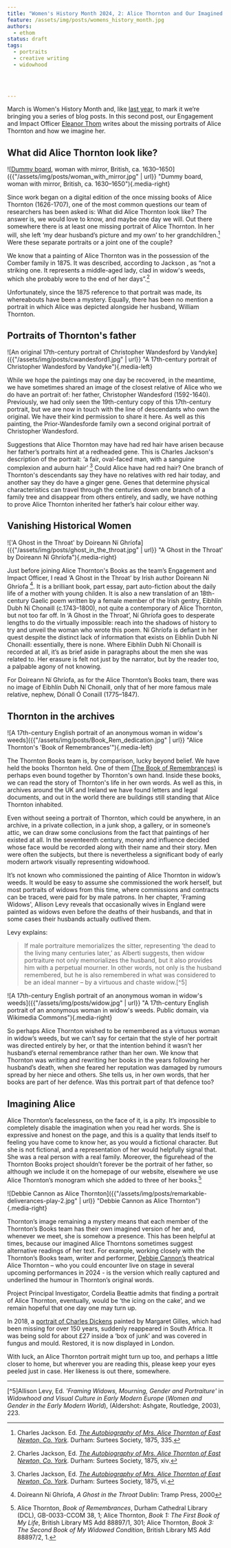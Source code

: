 ```yaml
---
title: "Women's History Month 2024, 2: Alice Thornton and Our Imagined Alice Thorntons"
feature: /assets/img/posts/womens_history_month.jpg
authors:
  - ethom
status: draft
tags:
  - portraits
  - creative writing
  - widowhood
  

  

---
```


March is Women's History Month and, like [last year](https://thornton.kdl.kcl.ac.uk/posts/blog/2023-03-08-whm-alice-thornton-pain-peril/), to mark it we’re bringing you a series of blog posts. In this second post, our Engagement and Impact Officer [Eleanor Thom](https://eleanorthom.com/) writes about the missing portraits of Alice Thornton and how we imagine her.

## What did Alice Thornton look like?

![[Dummy board](https://www.nationaltrust.org.uk/discover/history/art-collections/exploring-the-history-of-dummy-boards), woman with mirror, British, ca. 1630–1650]({{"/assets/img/posts/woman_with_mirror.jpg" | url}} "Dummy board, woman with mirror, British, ca. 1630–1650"){.media-right}

Since work began on a digital edition of the once missing books of Alice Thornton (1626-1707), one of the most common questions our team of researchers has been asked is: What did Alice Thornton look like? The answer is, we would love to know, and maybe one day we will. Out there somewhere there is at least one missing portrait of Alice Thornton. In her will, she left ‘my dear husband’s picture and my own’ to her grandchildren.[^1] Were these separate portraits or a joint one of the couple? 

We know that a painting of Alice Thornton was in the possession of the Comber family in 1875. It was described, according to Jackson , as “not a striking one. It represents a middle-aged lady, clad in widow's weeds, which she probably wore to the end of her days”.[^2]

Unfortunately, since the 1875 reference to that portrait was made, its whereabouts have been a mystery. Equally, there has been no mention a portrait in which Alice was depicted alongside her husband, William Thornton. 


## Portraits of Thornton's father

![An original 17th-century portrait of Christopher Wandesford by Vandyke]({{"/assets/img/posts/cwandesford1.jpg" | url}} "A 17th-century portrait of Christopher Wandesford by Vandyke"){.media-left}

While we hope the paintings may one day be recovered, in the meantime, we have sometimes shared an image of the closest relative of Alice who we do have an portrait of: her father, Christopher Wandesford (1592-1640). Previously, we had only seen the 19th-century copy of this 17th-century portrait, but we are now in touch with the line of descendants who own the original. We have their kind permission to share it here. As well as this painting, the Prior-Wandesforde family own a second original portrait of Christopher Wandesford.

Suggestions that Alice Thornton may have had red hair have arisen because her father’s portraits hint at a redheaded gene. This is Charles Jackson's description of the portrait: ‘a fair, oval-faced man, with a sanguine complexion and auburn hair’ [^3] Could Alice have had red hair? One branch of Thornton's descendants say they have no relatives with red hair today, and another say they do have a ginger gene. Genes that determine physical characteristics can travel through the centuries down one branch of a family tree and disappear from others entirely, and sadly, we have nothing to prove Alice Thornton inherited her father’s hair colour either way.



## Vanishing Historical Women

!['A Ghost in the Throat' by Doireann Ní Ghríofa]({{"/assets/img/posts/ghost_in_the_throat.jpg" | url}} "A Ghost in the Throat' by Doireann Ní Ghríofa"){.media-right}

Just before joining Alice Thornton's Books as the team’s Engagement and Impact Officer, I read ‘A Ghost in the Throat’ by Irish author Doireann Ní Ghríofa [^4]. It is a brilliant book, part essay, part auto-fiction about the daily life of a mother with young childen. It is also a new translation of an 18th-century Gaelic poem written by a female member of the Irish gentry, Eibhlín Dubh Ní Chonaill (c.1743–1800), not quite a contemporary of Alice Thornton, but not too far off. In ‘A Ghost in the Throat’, Ní Ghríofa goes to desperate lengths to do the virtually impossible: reach into the shadows of history to try and unveil the woman who wrote this poem. Ní Ghríofa is defiant in her quest despite the distinct lack of information that exists on Eibhlín Dubh Ní Chonaill: essentially, there is none. Where Eibhlín Dubh Ní Chonaill is recorded at all, it’s as brief aside in paragraphs about the men she was related to. Her erasure is felt not just by the narrator, but by the reader too, a palpable agony of not knowing. 

For Doireann Ní Ghríofa, as for the Alice Thornton’s Books team, there was no image of Eibhlín Dubh Ní Chonaill, only that of her more famous male relative, nephew, Dónall Ó Conaill (1775–1847). 



## Thornton in the archives

![A 17th-century English portrait of an anonymous woman in widow's weeds]({{"/assets/img/posts/Book_Rem_dedication.jpg" | url}} "Alice Thornton's 'Book of Remembrances'"){.media-left}

The Thornton Books team is, by comparison, lucky beyond belief. We have held the books Thornton held. One of them [(The Book of Remembrances)](https://thornton.kdl.kcl.ac.uk/books/book_of_remembrances/) is perhaps even bound together by Thornton's own hand. Inside these books, we can read the story of Thornton's life in her own words. As well as this, in archives around the UK and Ireland we have found letters and legal documents, and out in the world there are buildings still standing that Alice Thornton inhabited. 

Even without seeing a portrait of Thornton, which could be anywhere, in an archive, in a private collection, in a junk shop, a gallery, or in someone’s attic, we can draw some conclusions from the fact that paintings of her existed at all. In the seventeenth century, money and influence decided whose face would be recorded along with their name and their story. Men were often the subjects, but there is nevertheless a significant body of early modern artwork visually representing widowhood.

It’s not known who commissioned the painting of Alice Thornton in widow’s weeds. It would be easy to assume she commissioned the work herself, but most portraits of widows from this time, where commissions and contracts can be traced, were paid for by male patrons. In her chapter, 'Framing Widows', Allison Levy reveals that occasionally wives in England were painted as widows even before the deaths of their husbands, and that in some cases their husbands actually outlived them. 

Levy explains:
>If male portraiture memorializes the sitter, representing ‘the dead to the living many centuries later,’ as Alberti suggests, then widow portraiture not only memorializes the husband, but it also provides him with a perpetual mourner. In other words, not only is the husband remembered, but he is also remembered in what was considered to be an ideal manner – by a virtuous and chaste widow.[^5] 

![A 17th-century English portrait of an anonymous woman in widow's weeds]({{"/assets/img/posts/widow.jpg" | url}} "A 17th-century English portrait of an anonymous woman in widow's weeds. Public domain, via Wikimedia Commons"){.media-right}

So perhaps Alice Thornton wished to be remembered as a virtuous woman in widow’s weeds, but we can’t say for certain that the style of her portrait was directed entirely by her, or that the intention behind it wasn’t her husband’s eternal remembrance rather than her own. We know that Thornton was writing and rewriting her books in the years following her husband’s death, when she feared her reputation was damaged by rumours spread by her niece and others. She tells us, in her own words, that her books are part of her defence. Was this portrait part of that defence too?


## Imagining Alice

Alice Thornton’s facelessness, on the face of it, is a pity. It’s impossible to completely disable the imagination when you read her words. She is expressive and honest on the page, and this is a quality that lends itself to feeling you have come to know her, as you would a fictional character. But she is not fictional, and a representation of her would helpfully signal that. She was a real person with a real family. Moreover, the figurehead of the Thornton Books project shouldn’t forever be the portrait of her father, so although we include it on the homepage of our website, elsewhere we use Alice Thornton’s monogram which she added to three of her books.[^6]

![Debbie Cannon as Alice Thornton]({{"/assets/img/posts/remarkable-deliverances-play-2.jpg" | url}} "Debbie Cannon as Alice Thornton"){.media-right}

Thornton’s image remaining a mystery means that each member of the Thornton’s Books team has their own imagined version of her and, whenever we meet, she is somehow a presence. This has been helpful at times, because our imagined Alice Thorntons sometimes suggest alternative readings of her text. For example, working closely with the Thornton’s Books team, writer and performer, [Debbie Cannon’s](https://debbiecannon.org) theatrical Alice Thornton – who you could encounter live on stage in several upcoming performances in 2024 - is the version which really captured and underlined the humour in Thornton’s original words.

Project Principal Investigator, Cordelia Beattie admits that finding a portrait of Alice Thornton, eventually, would be ‘the icing on the cake’, and we remain hopeful that one day one may turn up. 

In 2018, a [portrait of Charles Dickens](https://www.bbc.com/culture/article/20191220-the-lost-portrait-of-charles-dickens) painted by Margaret Gilles, which had been missing for over 150 years, suddenly reappeared in South Africa. It was being sold for about £27 inside a ‘box of junk’ and was covered in fungus and mould. Restored, it is now displayed in London. 

With luck, an Alice Thornton portrait might turn up too, and perhaps a little closer to home, but wherever you are reading this, please keep your eyes peeled just in case. Her likeness is out there, somewhere. 


---

[^1]: Charles Jackson. Ed. [*The Autobiography of Mrs. Alice Thornton of East Newton, Co. York*](https://archive.org/details/autobiographyofm00thorrich). Durham: Surtees Society, 1875, 335.

[^2]: Charles Jackson, Ed. [*The Autobiography of Mrs. Alice Thornton of East Newton, Co. York*](https://archive.org/details/autobiographyofm00thorrich). Durham: Surtees Society, 1875, xiv.

[^3]: Charles Jackson, Ed. [*The Autobiography of Mrs. Alice Thornton of East Newton, Co. York*](https://archive.org/details/autobiographyofm00thorrich). Durham: Surtees Society, 1875, vi.

[^4]: Doireann Ní Ghríofa, *A Ghost in the Throat* Dublin: Tramp Press, 2000

[^5]Allison Levy, Ed. *'Framing Widows, Mourning, Gender and Portraiture'* in *Widowhood and Visual Culture in Early Modern Europe* (*Women and Gender in the Early Modern World*), (Aldershot: Ashgate, Routledge, 2003), 223.

[^6]: Alice Thornton, _Book of Remembrances_, Durham Cathedral Library (DCL), GB-0033-CCOM 38, 1; Alice Thornton, _Book 1: The First Book of My Life_, British Library MS Add 88897/1, 301; Alice Thornton, _Book 3: The Second Book of My Widowed Condition_, British Library MS Add 88897/2, 1.

